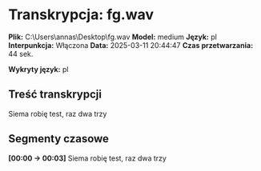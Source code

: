 # Transkrypcja: fg.wav

**Plik:** C:\Users\annas\Desktop\fg.wav
**Model:** medium
**Język:** pl
**Interpunkcja:** Włączona
**Data:** 2025-03-11 20:44:47
**Czas przetwarzania:** 44 sek.

**Wykryty język:** pl

## Treść transkrypcji

Siema robię test, raz dwa trzy

## Segmenty czasowe

**[00:00 -> 00:03]** Siema robię test, raz dwa trzy


